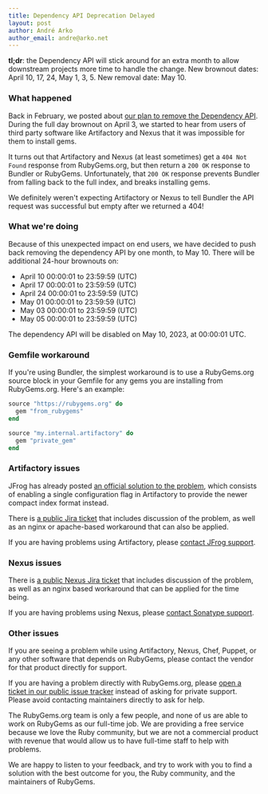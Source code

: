 ```yaml
---
title: Dependency API Deprecation Delayed
layout: post
author: André Arko
author_email: andre@arko.net
---
```


**tl;dr**: the Dependency API will stick around for an extra month to allow downstream projects more time to handle the change. New brownout dates: April 10, 17, 24, May 1, 3, 5. New removal date: May 10.

### What happened

Back in February, we posted about [our plan to remove the Dependency API](https://blog.rubygems.org/2023/02/22/dependency-api-deprecation.html). During the full day brownout on April 3, we started to hear from users of third party software like Artifactory and Nexus that it was impossible for them to install gems.

It turns out that Artifactory and Nexus (at least sometimes) get a `404 Not Found` response from RubyGems.org, but then return a `200 OK` response to Bundler or RubyGems. Unfortunately, that `200 OK` response prevents Bundler from falling back to the full index, and breaks installing gems.

We definitely weren't expecting Artifactory or Nexus to tell Bundler the API request was successful but empty after we returned a 404!

### What we're doing

Because of this unexpected impact on end users, we have decided to push back removing the dependency API by one month, to May 10. There will be additional 24-hour brownouts on:

- April 10 00:00:01 to 23:59:59 (UTC)
- April 17 00:00:01 to 23:59:59 (UTC)
- April 24 00:00:01 to 23:59:59 (UTC)
- May 01 00:00:01 to 23:59:59 (UTC)
- May 03 00:00:01 to 23:59:59 (UTC)
- May 05 00:00:01 to 23:59:59 (UTC)

The dependency API will be disabled on May 10, 2023, at 00:00:01 UTC.

### Gemfile workaround

If you're using Bundler, the simplest workaround is to use a RubyGems.org source block in your Gemfile for any gems you are installing from RubyGems.org. Here's an example:

```ruby
source "https://rubygems.org" do
  gem "from_rubygems"
end

source "my.internal.artifactory" do
  gem "private_gem"
end
```

### Artifactory issues

JFrog has already posted [an official solution to the problem](https://jfrog.com/help/r/artifactory-rubygems-org-dependency-api-deprecation), which consists of enabling a single configuration flag in Artifactory to provide the newer compact index format instead.

There is [a public Jira ticket](https://jfrog.atlassian.net/browse/RTFACT-29525) that includes discussion of the problem, as well as an nginx or apache-based workaround that can also be applied.

If you are having problems using Artifactory, please [contact JFrog support](https://jfrog.com/support/).

### Nexus issues

There is [a public Nexus Jira ticket](https://issues.sonatype.org/browse/NEXUS-38452) that includes discussion of the problem, as well as an nginx based workaround that can be applied for the time being.

If you are having problems using Nexus, please [contact Sonatype support](https://support.sonatype.com/).

### Other issues

If you are seeing a problem while using Artifactory, Nexus, Chef, Puppet, or any other software that depends on RubyGems, please contact the vendor for that product directly for support.

If you are having a problem directly with RubyGems.org, please [open a ticket in our public issue tracker](https://github.com/rubygems/rubygems.org/issues) instead of asking for private support. Please avoid contacting maintainers directly to ask for help.

The RubyGems.org team is only a few people, and none of us are able to work on RubyGems as our full-time job. We are providing a free service because we love the Ruby community, but we are not a commercial product with revenue that would allow us to have full-time staff to help with problems.

We are happy to listen to your feedback, and try to work with you to find a solution with the best outcome for you, the Ruby community, and the maintainers of RubyGems.
